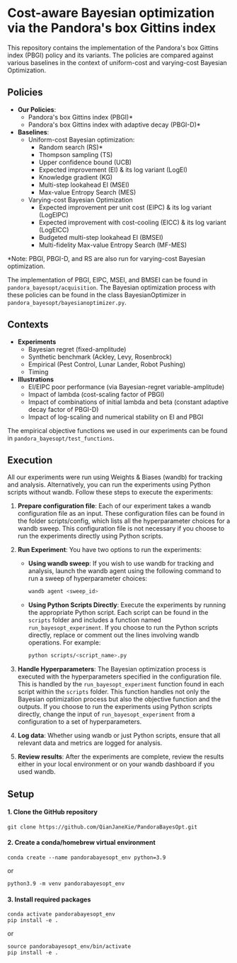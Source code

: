 # Cost-aware Bayesian optimization via the Pandora's box Gittins index
This repository contains the implementation of the Pandora's box Gittins index (PBGI) policy and its variants. The policies are compared against various baselines in the context of uniform-cost and varying-cost Bayesian Optimization.

## Policies
- **Our Policies**:
  - Pandora's box Gittins index (PBGI)*
  - Pandora's box Gittins index with adaptive decay (PBGI-D)*
- **Baselines**:
  - Uniform-cost Bayesian optimization:
    - Random search (RS)*
    - Thompson sampling (TS)
    - Upper confidence bound (UCB)
    - Expected improvement (EI) & its log variant (LogEI)
    - Knowledge gradient (KG)
    - Multi-step lookahead EI (MSEI)
    - Max-value Entropy Search (MES)
  - Varying-cost Bayesian Optimization
    - Expected improvement per unit cost (EIPC) & its log variant (LogEIPC)
    - Expected improvement with cost-cooling (EICC) & its log variant (LogEICC)
    - Budgeted multi-step lookahead EI (BMSEI)
    - Multi-fidelity Max-value Entropy Search (MF-MES)
 
*Note: PBGI, PBGI-D, and RS are also run for varying-cost Bayesian optimization.

The implementation of PBGI, EIPC, MSEI, and BMSEI can be found in `pandora_bayesopt/acquisition`. The Bayesian optimization process with these policies can be found in the class BayesianOptimizer in `pandora_bayesopt/bayesianoptimizer.py`.
 
## Contexts
- **Experiments**
  - Bayesian regret (fixed-amplitude)
  - Synthetic benchmark (Ackley, Levy, Rosenbrock)
  - Empirical (Pest Control, Lunar Lander, Robot Pushing)
  - Timing
- **Illustrations**
  - EI/EIPC poor performance (via Bayesian-regret variable-amplitude)
  - Impact of lambda (cost-scaling factor of PBGI)
  - Impact of combinations of initial lambda and beta (constant adaptive decay factor of PBGI-D)
  - Impact of log-scaling and numerical stability on EI and PBGI
 
The empirical objective functions we used in our experiments can be found in `pandora_bayesopt/test_functions`.
 
## Execution
All our experiments were run using Weights & Biases (wandb) for tracking and analysis. Alternatively, you can run the experiments using Python scripts without wandb. Follow these steps to execute the experiments:

1. **Prepare configuration file**: Each of our experiment takes a wandb configuration file as an input. These configuration files can be found in the folder scripts/config, which lists all the hyperparameter choices for a wandb sweep. This configuration file is not necessary if you choose to run the experiments directly using Python scripts.
   
2. **Run Experiment**: You have two options to run the experiments:
   - **Using wandb sweep**: If you wish to use wandb for tracking and analysis, launch the wandb agent using the following command to run a sweep of hyperparameter choices:
     ```sh
     wandb agent <sweep_id>
     ```
   - **Using Python Scripts Directly**: Execute the experiments by running the appropriate Python script. Each script can be found in the `scripts` folder and includes a function named `run_bayesopt_experiment`. If you choose to run the Python scripts directly, replace or comment out the lines involving wandb operations. For example:
     ```sh
     python scripts/<script_name>.py
     ```

3. **Handle Hyperparameters**: 
   The Bayesian optimization process is executed with the hyperparameters specified in the configuration file. This is handled by the `run_bayesopt_experiment` function found in each script within the `scripts` folder. This function handles not only the Bayesian optimization process but also the objective function and the outputs. If you choose to run the experiments using Python scripts directly, change the input of `run_bayesopt_experiment` from a configuration to a set of hyperparameters.

3. **Log data**: Whether using wandb or just Python scripts, ensure that all relevant data and metrics are logged for analysis.

4. **Review results**: After the experiments are complete, review the results either in your local environment or on your wandb dashboard if you used wandb.

## Setup
#### 1. Clone the GitHub repository
```
git clone https://github.com/QianJaneXie/PandoraBayesOpt.git
```

#### 2. Create a conda/homebrew virtual environment
```
conda create --name pandorabayesopt_env python=3.9
```
or
```
python3.9 -m venv pandorabayesopt_env
```

#### 3. Install required packages
```
conda activate pandorabayesopt_env
pip install -e .
```
or
```
source pandorabayesopt_env/bin/activate
pip install -e .
```
